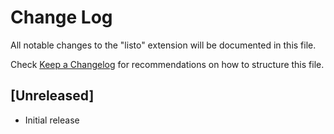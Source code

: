 # Change Log

All notable changes to the "listo" extension will be documented in this file.

Check [Keep a Changelog](http://keepachangelog.com/) for recommendations on how to structure this file.

## [Unreleased]

- Initial release